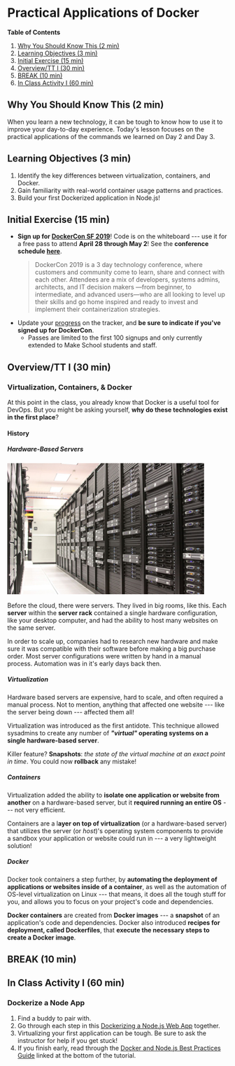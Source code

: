 # Practical Applications of Docker

**Table of Contents**
1. [Why You Should Know This (2 min)](#why-you-should-know-this-2-min)
2. [Learning Objectives (3 min)](#learning-objectives-3-min)
3. [Initial Exercise (15 min)](#initial-exercise-15-min)
4. [Overview/TT I (30 min)](#overviewtt-i-30-min)
5. [BREAK (10 min)](#break-10-min)
6. [In Class Activity I (60 min)](#in-class-activity-i-60-min)

## Why You Should Know This (2 min)

When you learn a new technology, it can be tough to know how to use it to improve your day-to-day experience. Today's lesson focuses on the practical applications of the commands we learned on Day 2 and Day 3.

## Learning Objectives (3 min)

1. Identify the key differences between virtualization, containers, and Docker.
2. Gain familiarity with real-world container usage patterns and practices.
3. Build your first Dockerized application in Node.js!

## Initial Exercise (15 min)

* **Sign up for [DockerCon SF 2019](https://www.docker.com/dockercon/)**! Code is on the whiteboard --- use it for a free pass to attend **April 28 through May 2**! See the **conference schedule [here](https://www.docker.com/dockercon/agenda/)**.
    > DockerCon 2019 is a 3 day technology conference, where customers and community come to learn, share and connect with each other. Attendees are a mix of developers, systems admins, architects, and IT decision makers —from beginner, to intermediate, and advanced users—who are all looking to level up their skills and go home inspired and ready to invest and implement their containerization strategies.
* Update your [progress](https://make.sc/trackbew2.2) on the tracker, and **be sure to indicate if you've signed up for DockerCon**.
  * Passes are limited to the first 100 signups and only currently extended to Make School students and staff.

## Overview/TT I (30 min)

### Virtualization, Containers, & Docker

At this point in the class, you already know that Docker is a useful tool for DevOps. But you might be asking yourself, **why do these technologies exist in the first place**?

#### History

##### Hardware-Based Servers

<img src="../Images/server_room.jpg" height="300">

Before the cloud, there were servers. They lived in big rooms, like this. Each **server** within the **server rack** contained a single hardware configuration, like your desktop computer, and had the ability to host many websites on the same server.

In order to scale up, companies had to research new hardware and make sure it was compatible with their software before making a big purchase order. Most server configurations were written by hand in a manual process. Automation was in it's early days back then.

##### Virtualization

Hardware based servers are expensive, hard to scale, and often required a manual process. Not to mention, anything that affected one website --- like the server being down --- affected them all!

Virtualization was introduced as the first antidote. This technique allowed sysadmins to create any number of ***"virtual"* operating systems on a single hardware-based server**.

Killer feature? **Snapshots**: *the state of the virtual machine at an exact point in time*. You could now **rollback** any mistake!

##### Containers

Virtualization added the ability to **isolate one application or website from another** on a hardware-based server, but it **required running an entire OS** --- not very efficient.

Containers are a l**ayer on top of virtualization** (or a hardware-based server) that utilizes the server (or *host*)'s operating system components to provide a sandbox your application or website could run in --- a very lightweight solution!

##### Docker

Docker took containers a step further, by **automating the deployment of applications or websites inside of a container**, as well as the automation of OS-level virtualization on Linux --- that means, it does all the tough stuff for you, and allows you to focus on your project's code and dependencies.

**Docker containers** are created from **Docker images** --- a **snapshot** of an application's code and dependencies. Docker also introduced **recipes for deployment, called Dockerfiles**, that **execute the necessary steps to create a Docker image**.

## BREAK (10 min)

## In Class Activity I (60 min)

### Dockerize a Node App

1. Find a buddy to pair with.
2. Go through each step in this [Dockerizing a Node.js Web App](https://nodejs.org/de/docs/guides/nodejs-docker-webapp/) together.
3. Virtualizing your first application can be tough. Be sure to ask the instructor for help if you get stuck!
4. If you finish early, read through the [Docker and Node.js Best Practices Guide](https://github.com/nodejs/docker-node/blob/master/docs/BestPractices.md) linked at the bottom of the tutorial.
